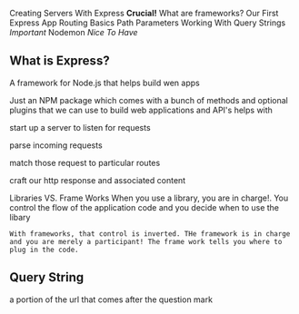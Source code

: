 Creating Servers With Express
**Crucial!**
What are frameworks?
Our First Express App
Routing Basics
Path Parameters
Working With Query Strings
*Important*
Nodemon
*Nice To Have*

## What is Express? ##
  A framework for Node.js that helps build wen apps

  Just an NPM package which comes with a bunch of methods and optional plugins that we can use to build web applications and API's
helps with

  start up a server to listen for requests

  parse incoming requests

  match those request to particular routes

  craft our http response and associated content

  Libraries VS. Frame Works
    When you use a library, you are in charge!. You control the flow of the application code and you decide when to use the libary

    With frameworks, that control is inverted. THe framework is in charge and you are merely a participant! The frame work tells you where to plug in the code.

## Query String ##
  a portion of the url that comes after the question mark